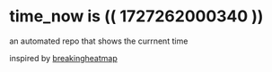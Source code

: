 # time_now is (( 1727262000340 ))

an automated repo that shows the currnent time

inspired by [breakingheatmap](https://github.com/breakingheatmap/breakingheatmap)